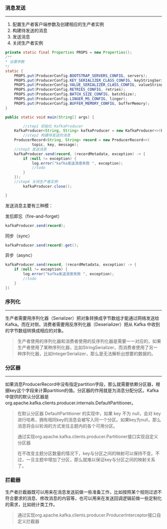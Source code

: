 ### 消息发送

------

1. 配置生产者客户端参数及创建相应的生产者实例
2. 构建待发送的消息
3. 发送消息
4. 关闭生产者实例

```java
private static final Properties PROPS = new Properties();
/**
* 设置参数
*/
static {
    PROPS.put(ProducerConfig.BOOTSTRAP_SERVERS_CONFIG, servers);
    PROPS.put(ProducerConfig.KEY_SERIALIZER_CLASS_CONFIG, keyStringSerializer);
    PROPS.put(ProducerConfig.VALUE_SERIALIZER_CLASS_CONFIG, valueStringSerializer);
    PROPS.put(ProducerConfig.RETRIES_CONFIG, retries);
    PROPS.put(ProducerConfig.BATCH_SIZE_CONFIG, batchSize);
    PROPS.put(ProducerConfig.LINGER_MS_CONFIG, linger);
    PROPS.put(ProducerConfig.BUFFER_MEMORY_CONFIG, bufferMemory);
}

public static void main(String[] args) {

		//step1 初始化 KafkaProducer
    KafkaProducer<String, String> kafkaProducer = new KafkaProducer<>(PROPS);
		//step2 构建待发送的消息
    ProducerRecord<String, String> record = new ProducerRecord<>(
            topic, key, message);
  	//step3 发送消息
    kafkaProducer.send(record, (recordMetadata, exception) -> {
        if (null != exception) {
            log.error("kafka发送消息失败 ", exception);
            //todo
        }
    });
  	//step4 关闭生产者实例
 		kafkaProducer.close();

}
```

发送消息主要有三种模：

发后即忘（fire-and-forget）

```java
kafkaProducer.send(record);
```

同步（sync）

```java
kafkaProducer.send(record).get();
```

异步（async）

```java
kafkaProducer.send(record, (recordMetadata, exception) -> {
    if (null != exception) {
        log.error("kafka发送消息失败 ", exception);
        //todo
    }
})
```

### 序列化

------

​		生产者需要用序列化器（Serializer）把对象转换成字节数组才能通过网络发送给Kafka。而在对侧，消费者需要用反序列化器（Deserializer）把从 Kafka 中收到的字节数组转换成相应的对象。

> 生产者使用的序列化器和消费者使用的反序列化器是需要一一对应的，如果生产者使用了某种序列化器，比如StringSerializer，而消费者使用了另一种序列化器，比如IntegerSerializer，那么是无法解析出想要的数据的。

### 分区器

------

​		如果消息ProducerRecord中没有指定partition字段，那么就需要依赖分区器，根据key这个字段来计算partition的值。分区器的作用就是为消息分配分区。Kafka中提供的默认分区器是org.apache.kafka.clients.producer.internals.DefaultPartitioner。

> 在默认分区器 DefaultPartitioner 的实现中，如果 key 不为 null，会对 key 进行哈希，拥有相同key的消息会被写入同一个分区。如果key为null，那么消息将会以轮询的方式发往主题内的各个可用分区。
>
> 通过实现org.apache.kafka.clients.producer.Partitioner接口实现自定义分区器
>
> 在不改变主题分区数量的情况下，key与分区之间的映射可以保持不变。不过，一旦主题中增加了分区，那么就难以保证key与分区之间的映射关系了。

### 拦截器

​		生产者拦截器既可以用来在消息发送前做一些准备工作，比如按照某个规则过滤不符合要求的消息、修改消息的内容等，也可以用来在发送回调逻辑前做一些定制化的需求，比如统计类工作。

> 通过实现org.apache.kafka.clients.producer.ProducerInterceptor接口自定义拦截器